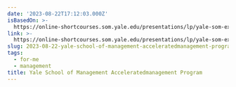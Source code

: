 ```yaml
---
date: '2023-08-22T17:12:03.000Z'
isBasedOn: >-
  https://online-shortcourses.som.yale.edu/presentations/lp/yale-som-execed-accelerated-management-program-online/?cid=19000834773&utm_contentid=636724849636&ef_id=c:636724849636_d:c_n:g_ti:kwd-1869389283561_p:_k:yale%20accelerated%20management%20program_m:e_a:141074287662&gclid=EAIaIQobChMI5776uOHwgAMVv9vjBx2oGgtjEAAYASAAEgIe3fD_BwE&gclsrc=aw.ds
link: >-
  https://online-shortcourses.som.yale.edu/presentations/lp/yale-som-execed-accelerated-management-program-online/?cid=19000834773&utm_contentid=636724849636&ef_id=c:636724849636_d:c_n:g_ti:kwd-1869389283561_p:_k:yale%20accelerated%20management%20program_m:e_a:141074287662&gclid=EAIaIQobChMI5776uOHwgAMVv9vjBx2oGgtjEAAYASAAEgIe3fD_BwE&gclsrc=aw.ds
slug: 2023-08-22-yale-school-of-management-acceleratedmanagement-program
tags:
  - for-me
  - management
title: Yale School of Management Acceleratedmanagement Program
---
```


